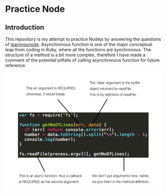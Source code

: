 # Practice Node

## Introduction

This repository is my attempt to practice Nodejs by answering the questions of [learnyounode]. Asynchronous function is one of the major conceptual leap from coding in Ruby, where all the functions are synchronous. The structure of a method is a bit more complex, therefore I have made a comment of the potential pitfalls of calling asynchronous function for future reference.

[learnyounode]: https://github.com/rvagg/learnyounode

![alt text][async]

[async]: async.png